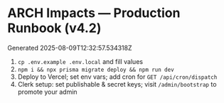 # ARCH Impacts — Production Runbook (v4.2)
Generated 2025-08-09T12:32:57.534318Z

1) `cp .env.example .env.local` and fill values
2) `npm i && npx prisma migrate deploy && npm run dev`
3) Deploy to Vercel; set env vars; add cron for `GET /api/cron/dispatch`
4) Clerk setup: set publishable & secret keys; visit `/admin/bootstrap` to promote your admin
